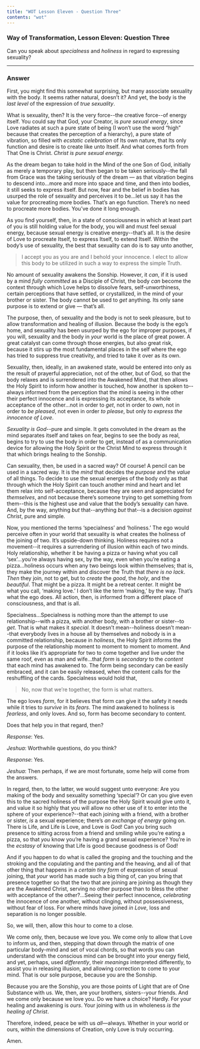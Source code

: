 ```yaml
---
title: "WOT Lesson Eleven - Question Three"
contents: "wot"
---
```


### Way of Transformation, Lesson Eleven: Question Three

Can you speak about *specialness* and *holiness* in regard to
expressing sexuality?

---

### Answer

First, you might find this somewhat surprising, but many
associate sexuality with the body. It seems rather natural, doesn’t it?
And yet, the body is the *last level* of the expression of *true sexuality*.

What is sexuality, then? It is the very force--the creative force--of
energy itself. You could say that God, your Creator, is *pure sexual
energy*, since Love radiates at such a pure state of being (I won’t use
the word “high” because that creates the perception of a hierarchy), a
pure state of vibration, so filled with *ecstatic celebration* of Its own
nature, that Its only function and desire is to create like unto Itself.
And what comes forth from That One is Christ. *Christ is pure sexual
energy.*

As the dream began to take hold in the Mind of the one Son of God,
initially as merely a temporary play, but then began to be taken
seriously--the fall from Grace was the taking seriously of the dream —
as that vibration begins to descend into...more and more into space
and time, and then into bodies, it still seeks to express itself. But
now, fear and the belief in bodies has usurped the role of sexuality and
perceives it to be...let us say it has the value for procreating
more bodies. That’s an ego function. There’s no need to procreate more
bodies. You’ve done it long enough.

As you find yourself, then, in a state of consciousness in which at
least part of you is still holding value for the body, you will and must
feel sexual energy, because sexual energy is creative energy--that’s
all. It is the desire of Love to procreate Itself, to express Itself, to
extend Itself. Within the body’s use of sexuality, the best that
sexuality can do is to say unto another,

> I accept you as you are and I behold your innocence. I elect to allow
> this body to be utilized in such a way to express the simple Truth.

No amount of sexuality awakens the Sonship. However, it *can*, if it is
used by a mind *fully committed* as a Disciple of Christ, the body *can*
become the context through which Love helps to dissolve fears,
self-unworthiness, certain perceptions that have settled, or
crystallized, in the mind of your brother or sister. The body cannot be
used to *get* anything. Its only sane purpose is to extend or give —
that’s all.

The purpose, then, of sexuality and the body is not to seek pleasure,
but to allow transformation and healing of illusion. Because the body is
the ego’s home, and sexuality has been usurped by the ego for improper
purposes, if you will, sexuality and the body in *your* world is the place
of great power. A great catalyst can come through those energies, but
also great risk, because it stirs up the most fundamental places in the
self where the ego has tried to suppress true creativity, and tried to
take it over as its own.

Sexuality, then, ideally, in an awakened state, would be entered into
only as the result of prayerful appreciation, not of the other, but of
God, so that the body relaxes and is surrendered into the Awakened Mind,
that then allows the Holy Spirit to inform how another is touched, how
another is spoken to--always *in*formed from the perception that the mind
is seeing in the other their perfect innocence and is expressing its
acceptance, its whole acceptance of the other...not in order to *get*,
not in order to *own*, not in order to *be pleased*, not even in order *to
please*, but only *to express the innocence of Love*.

*Sexuality is God*--pure and simple. It gets convoluted in the dream as
the mind separates itself and takes on fear, begins to see the body as
real, begins to try to use the body in order to get, instead of as a
communication device for allowing the Holy Spirit or the Christ Mind to
express through it that which brings healing to the Sonship.

Can sexuality, then, be used in a sacred way? Of course! A pencil can be
used in a sacred way. It is the *mind* that decides the *purpose* and the
*value* of all things. To decide to use the sexual energies of the body
only as that through which the Holy Spirit can touch another mind and
heart and let them relax into self-acceptance, because they are seen and
appreciated for *themselves*, and not because there’s someone trying to
get something from them--this is the highest use and value that the
body’s sexuality can have. And, by the way, anything *but* that--anything
*but* that--is a decision *against Christ*, pure and simple.

Now, you mentioned the terms ‘specialness’ and ‘holiness.’ The ego would
perceive often in your world that sexuality is what creates the holiness
of the joining of two. It’s upside-down thinking. Holiness requires not
a movement--it requires a surrendering of illusion within each of two
minds. Holy relationship, whether it be having a pizza or having what
you call ‘sex’...you’re always having sex, by the way, even when
you’re eating a pizza...holiness occurs when any two beings look
within themselves; that is, they make the journey within and discover
the Truth that *there is no lack*. *Then* they join, not to get, but to
*create* the *good*, the *holy*, and the *beautiful*. That might be a pizza. It
might be a retreat center. It might be what you call, ‘making love.’ I
don’t like the term ‘making,’ by the way. That’s what the ego does. All
action, then, is *in*formed from a different place of consciousness, and
that is all.

Specialness...Specialness is nothing more than the attempt to use
relationship--with a pizza, with another body, with a brother or sister--to
*get*. That is what makes it *special*. It doesn’t mean--holiness
doesn’t mean--that everybody lives in a house all by themselves and
nobody is in a committed relationship, because in *holiness*, the Holy
Spirit *in*forms the purpose of the relationship moment to moment to
moment to moment. And if it looks like it’s appropriate for two to come
together and live under the same roof, even as man and wife...that
*form* is *secondary* to the *content* that each mind has awakened to. The
form being secondary can be easily embraced, and it can be easily
released, when the content calls for the reshuffling of the cards.
Specialness would hold that,

> No, now that we’re together, the <span class="tr_normal">form</span>
> is what matters.

The ego loves *form*, for it believes that form can give it the safety it
needs while it tries to *survive* in its *fears*. The mind awakened to
holiness is *fearless*, and only loves. And so, form has become secondary
to content.

Does that help you in that regard, then?

*Response*: Yes.

*Jeshua*: Worthwhile questions, do you think?

*Response*: Yes.

*Jeshua*: Then perhaps, if we are most fortunate, some help will come from
the answers.

In regard, then, to the latter, we would suggest unto everyone: Are you
making of the body and sexuality something ‘special’? Or can you give
even this to the sacred holiness of the purpose the Holy Spirit would
give unto it, and value it so highly that you will allow no other use of
it to enter into the sphere of your experience?--that each joining with
a friend, with a brother or sister, *is* a sexual experience; there’s *an
exchange of energy* going on. There is Life, and Life is Love, and Love
is God! Can you bring such presence to sitting across from a friend and
smiling while you’re eating a pizza, so that *you* know you’re having a
grand sexual experience? You’re in the *ecstasy* of knowing that Life is
good because goodness is of God!

And if you happen to do what is called the groping and the touching and
the stroking and the copulating and the panting and the heaving, and all
of that other thing that happens in a *certain tiny form* of expression of
sexual joining, that *your* world has made such a big thing of, can you
bring that presence together so that the two that are joining are
joining as though they are the Awakened Christ, serving no other purpose
than to bless the other with acceptance of the other?...Seeing their
perfect innocence, *celebrating* the innocence of one another, without
clinging, without possessiveness, without fear of loss. For where minds
have joined *in Love*, loss and separation is no longer possible.

So, we will, then, allow this hour to come to a close.

We come only, then, because we love you. We come only to allow that Love
to inform us, and then, stepping that down through the matrix of one
particular body-mind and set of vocal chords, so that words you can
understand with the conscious mind can be brought into your energy
field, and yet, perhaps, used *differently*, their *meanings* interpreted
differently, to assist you in releasing illusion, and allowing
correction to come to your mind. That is our sole purpose, because you
are the Sonship.

Because you are the Sonship, you are those points of Light that are of
One Substance with us. We, then, are your brothers, sisters--your
friends. And we come only because we love you. Do we have a choice?
Hardly. For your healing and awakening is *ours*. Your joining with us in
wholeness *is the healing of Christ*.

Therefore, indeed, peace be with us *all*&mdash;always. Whether in your world
or ours, within the dimensions of Creation, only Love is truly
occurring.

Amen.

